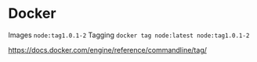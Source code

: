 
# Docker

Images
`node:tag1.0.1-2`
Tagging
`docker tag node:latest node:tag1.0.1-2`

https://docs.docker.com/engine/reference/commandline/tag/
